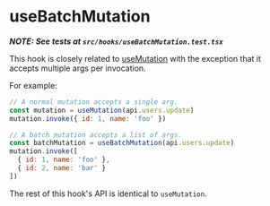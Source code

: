 # useBatchMutation

**_NOTE: See tests at `src/hooks/useBatchMutation.test.tsx`_**

This hook is closely related to [useMutation](../useMutation/docs.md) with the exception that it accepts multiple args per invocation.

For example:

```js
// A normal mutation accepts a single arg.
const mutation = useMutation(api.users.update)
mutation.invoke({ id: 1, name: 'foo' })

// A batch mutation accepts a list of args.
const batchMutation = useBatchMutation(api.users.update)
mutation.invoke([
  { id: 1, name: 'foo' },
  { id: 2, name: 'bar' }
])
```

The rest of this hook's API is identical to `useMutation`.
